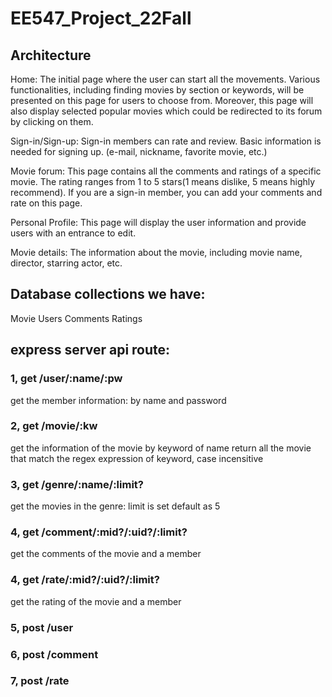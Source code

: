 # EE547_Project_22Fall

## Architecture
Home:  The initial page where the user can start all the movements. Various functionalities, including finding movies by section or keywords, will be presented on this page for users to choose from. Moreover, this page will also display selected popular movies which could be redirected to its forum by clicking on them.

Sign-in/Sign-up: Sign-in members can rate and review. Basic information is needed for signing up. (e-mail, nickname, favorite movie, etc.)

Movie forum: This page contains all the comments and ratings of a specific movie. The rating ranges from 1 to 5 stars(1 means dislike, 5 means highly recommend). If you are a sign-in member, you can add your comments and rate on this page.

Personal Profile: This page will display the user information and provide users with an entrance to edit.

Movie details: The information about the movie, including movie name, director, starring actor, etc.

## Database collections we have:
Movie
Users
Comments
Ratings

## express server api route:
### 1, get /user/:name/:pw
get the member information: by name and password
### 2, get /movie/:kw
get the information of the movie by keyword of name
return all the movie that match the regex expression of keyword, case incensitive

### 3, get /genre/:name/:limit?
get the movies in the genre: limit is set default as 5
### 4, get /comment/:mid?/:uid?/:limit?
get the comments of the movie and a member
### 4, get /rate/:mid?/:uid?/:limit?
get the rating of the movie and a member



### 5, post /user
### 6, post /comment
### 7, post /rate

